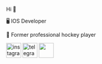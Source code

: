 Hi  👋

🖥 IOS Developer

🏒 Former professional hockey player


[<img src='https://cdn-icons-png.flaticon.com/512/174/174855.png' alt='instagram' height='40'>](https://www.instagram.com/danilkakakponotam/)  [<img 
src='https://upload.wikimedia.org/wikipedia/commons/5/5c/Telegram_Messenger.png' alt='telegram' height='40'>](https://t.me/KAKPONOTAM) [<img src='https://user-images.githubusercontent.com/77940475/133942037-666a9431-779e-4b96-88ba-609110e7b1b4.png' height='40'>](https://www.linkedin.com/in/kakponotam/)


